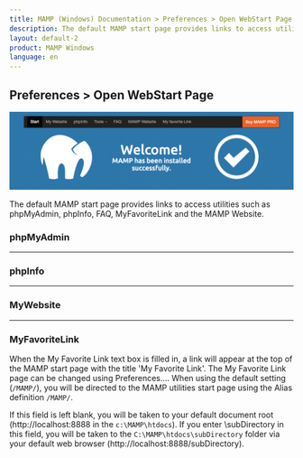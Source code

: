```yaml
---
title: MAMP (Windows) Documentation > Preferences > Open WebStart Page
description: The default MAMP start page provides links to access utilities such as phpMyAdmin, phpInfo, FAQ, MyFavoriteLink and the MAMP Website.
layout: default-2
product: MAMP Windows
language: en
---
```


## Preferences > Open WebStart Page

![MAMP](/en/MAMP-Mac/Preferences/Open-WebStart-Page/WebStart.png)

The default MAMP start page provides links to access utilities such as phpMyAdmin, phpInfo, FAQ, MyFavoriteLink and the MAMP Website.

### phpMyAdmin

---

### phpInfo

---

### MyWebsite

---

### MyFavoriteLink

When the My Favorite Link text box is filled in, a link will appear at the top of the MAMP start page with the title 'My Favorite Link'. The My Favorite Link page can be changed using Preferences…. When using the default setting (`/MAMP/`), you will be directed to the MAMP utilities start page using the Alias definition `/MAMP/`.

If this field is left blank, you will be taken to your default document root (http://localhost:8888 in the `c:\MAMP\htdocs`). If you enter \subDirectory in this field, you will be taken to the `C:\MAMP\htdocs\subDirectory` folder via your default web browser (http://localhost:8888/subDirectory).
